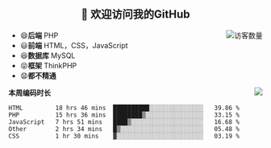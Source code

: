 <h2 align="center">👋 欢迎访问我的GitHub</h2>


<img align='right' src="https://profile-counter.glitch.me/declandragon/count.svg" alt="访客数量"/>

- 😄**后端** PHP
- 😃**前端** HTML，CSS，JavaScript
- 😆**数据库** MySQL
- 😝**框架** ThinkPHP
- 😧**都不精通**


<img align='right' src="https://raw.githubusercontent.com/declandragon/img_res/master/run.gif">


**本周编码时长**

<!--START_SECTION:waka-->
```text
HTML         18 hrs 46 mins  ██████████░░░░░░░░░░░░░░░   39.86 % 
PHP          15 hrs 36 mins  ████████▒░░░░░░░░░░░░░░░░   33.15 % 
JavaScript   7 hrs 51 mins   ████▒░░░░░░░░░░░░░░░░░░░░   16.68 % 
Other        2 hrs 34 mins   █▒░░░░░░░░░░░░░░░░░░░░░░░   05.48 % 
CSS          1 hr 30 mins    ▓░░░░░░░░░░░░░░░░░░░░░░░░   03.19 % 
```
<!--END_SECTION:waka-->


<!--
**declandragon/declandragon** is a ✨ _special_ ✨ repository because its `README.md` (this file) appears on your GitHub profile.

Here are some ideas to get you started:

- 🔭 I’m currently working on ...
- 🌱 I’m currently learning ...
- 👯 I’m looking to collaborate on ...
- 🤔 I’m looking for help with ...
- 💬 Ask me about ...
- 📫 How to reach me: ...
- 😄 Pronouns: ...
- ⚡ Fun fact: ...
-->
